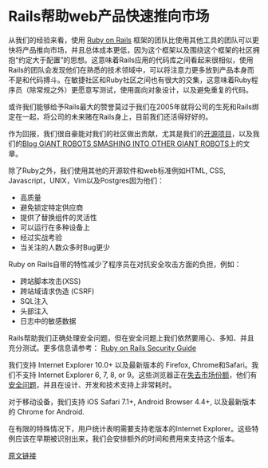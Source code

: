 # Rails帮助web产品快速推向市场

从我们的经验来看，使用 [Ruby on Rails](https://thoughtbot.com/playbook/choose-platforms/rails-gets-web-products-to-market-quickly) 框架的团队比使用其他工具的团队可以更快将产品推向市场，并且总体成本更低，因为这个框架以及围绕这个框架的社区拥抱“约定大于配置”的思想。这意味着Rails应用的代码库之间看起来很相似，使用Rails的团队会发现他们在熟悉的技术领域中，可以将注意力更多放到产品本身而不是和代码搏斗。在敏捷社区和Ruby社区之间也有很大的交集，这意味着Ruby程序员（除常规之外）更愿意写测试，使用面向对象设计，以及避免重复的代码。

或许我们能够给予Rails最大的赞誉莫过于我们在2005年就将公司的生死和Rails绑定在一起，将公司的未来赌在Rails身上，目前我们还活得好好的。

作为回报，我们很自豪能对我们的社区做出贡献，尤其是我们的[开源项目](https://github.com/thoughtbot)，以及我们的[Blog GIANT ROBOTS SMASHING INTO OTHER GIANT ROBOTS](http://robots.thoughtbot.com/)上的文章。

除了Ruby之外，我们使用其他的开源软件和web标准例如HTML, CSS, Javascript，UNIX，Vim以及Postgres因为他们：

- 高质量
- 避免锁定特定供应商
- 提供了替换组件的灵活性
- 可以运行在多种设备上
- 经过实战考验
- 当关注的人数众多时Bug更少

Ruby on Rails自带的特性减少了程序员在对抗安全攻击方面的负担，例如：

- 跨站脚本攻击(XSS)
- 跨站域请求伪造 (CSRF)
- SQL注入
- 头部注入
- 日志中的敏感数据

Rails帮助我们正确处理安全问题，但在安全问题上我们依然要用心、多知、并且充分测试。更多信息请参考： [Ruby on Rails Security Guide](http://guides.rubyonrails.org/security.html)

我们支持 Internet Explorer 10.0+ 以及最新版本的 Firefox, Chrome和Safari。我们不支持 Internet Explorer 6, 7, 8, or 9。这些浏览器正在[失去市场份额](http://en.wikipedia.org/wiki/Internet_Explorer#Market_adoption_and_usage_share)，他们有[安全问题](http://en.wikipedia.org/wiki/Internet_Explorer_6#Security_issues)，并且在设计、开发和技术支持上非常耗时。

对于移动设备，我们支持 iOS Safari 7.1+, Android Browser 4.4+, 以及最新版本的 Chrome for Android.

在有限的特殊情况下，用户统计表明需要支持老版本的Internet Explorer。这些特例应该在早期被识别出来，我们会安排额外的时间和费用来支持这个版本。

[原文链接](https://thoughtbot.com/playbook/choose-platforms/rails-gets-web-products-to-market-quickly)
